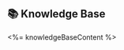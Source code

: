 <!--
@aegisFrameworkVersion: 2.4.0
@intent: Template section for agent instructions
@context: Modular content for framework instruction generation
-->
## 📚 Knowledge Base

<%= knowledgeBaseContent %>
